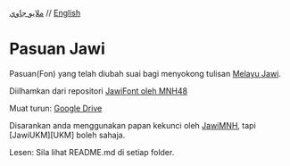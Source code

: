 [ملايو جاوي](README_ms.md) // [English](README_en.md)
# Pasuan Jawi
Pasuan(Fon) yang telah diubah suai bagi menyokong tulisan [Melayu Jawi][wikims].

Diilhamkan dari repositori [JawiFont oleh MNH48][jawifontms]

Muat turun: [Google Drive][gdrive]

Disarankan anda menggunakan papan kekunci oleh [JawiMNH][papankekunci], tapi [JawiUKM][UKM] boleh sahaja.

Lesen: Sila lihat README.md di setiap folder.

[wikims]: https://ms.wikipedia.org/wiki/Tulisan_Jawi?wprov=sfla1
[jawifontms]: https://github.com/jawi-mnh48/jawifont/blob/master/README_ms.md
[gdrive]: https://drive.google.com/drive/u/2/folders/1hIquuEN_Y7KD8_CUuR2vzKUz52kVdxa9
[papankekunci]: https://github.com/jawi-mnh48/jawi-keyboard
